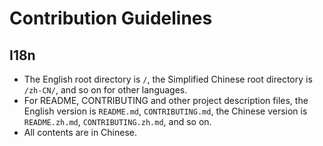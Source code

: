 # Contribution Guidelines

## I18n

- The English root directory is `/`, the Simplified Chinese root directory is `/zh-CN/`, and so on for other languages.
- For README, CONTRIBUTING and other project description files, the English version is `README.md`, `CONTRIBUTING.md`, the Chinese version is `README.zh.md`, `CONTRIBUTING.zh.md`, and so on.
- All contents are in Chinese.
